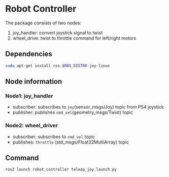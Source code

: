 # Robot Controller

The package consists of two nodes: 
1. joy_handler: convert joystick signal to twist
2. wheel_drive: twist to throttle command for left/right motors

## Dependencies
```bash
sudo apt-get install ros-$ROS_DISTRO-joy-linux
```

## Node information
### Node1: joy_handler
* subscriber: subscribes to `joy`(sensor_msgs/Joy) topic from PS4 joystick
* publisher: publishes `cmd_vel`(geometry_msgs/Twist) topic

### Node2: wheel_driver
* subscriber: subscribes to `cmd_vel` topic
* publishes: `throttle` (std_msgs/Float32MultiArray) topic


## Command
```
ros2 launch robot_controller teleop_joy.launch.py
```